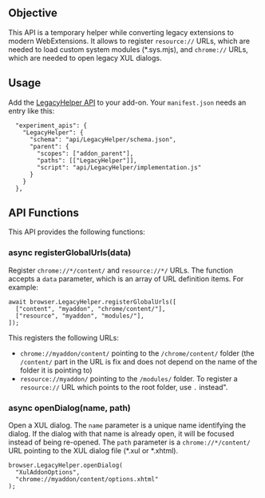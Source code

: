## Objective

This API is a temporary helper while converting legacy extensions to modern WebExtensions. It allows to register `resource://` URLs, which are needed to load custom system modules (*.sys.mjs), and `chrome://` URLs, which are needed to open legacy XUL dialogs.

## Usage

Add the [LegacyHelper API](https://github.com/thunderbird/webext-support/tree/master/experiments/LegacyHelper) to your add-on. Your `manifest.json` needs an entry like this:

```
  "experiment_apis": {
    "LegacyHelper": {
      "schema": "api/LegacyHelper/schema.json",
      "parent": {
        "scopes": ["addon_parent"],
        "paths": [["LegacyHelper"]],
        "script": "api/LegacyHelper/implementation.js"
      }
    }
  },
```

## API Functions

This API provides the following functions:

### async registerGlobalUrls(data)

Register `chrome://*/content/` and `resource://*/` URLs. The function accepts a `data` parameter, which is an array of URL definition items. For example:

```
await browser.LegacyHelper.registerGlobalUrls([
  ["content", "myaddon", "chrome/content/"],
  ["resource", "myaddon", "modules/"],
]);
```

This registers the following URLs:
* `chrome://myaddon/content/` pointing to the `/chrome/content/` folder (the `/content/` part in the URL is fix and does not depend on the name of the folder it is pointing to)
* `resource://myaddon/` pointing to the `/modules/` folder. To register a `resource://` URL which points to the root folder, use `.` instead".

### async openDialog(name, path)

Open a XUL dialog. The `name` parameter is a unique name identifying the dialog. If the dialog with that name is already open, it will be focused instead of being re-opened. The `path` parameter is a `chrome://*/content/` URL pointing to the XUL dialog file (*.xul or *.xhtml).

```
browser.LegacyHelper.openDialog(
  "XulAddonOptions",
  "chrome://myaddon/content/options.xhtml"
);
```
